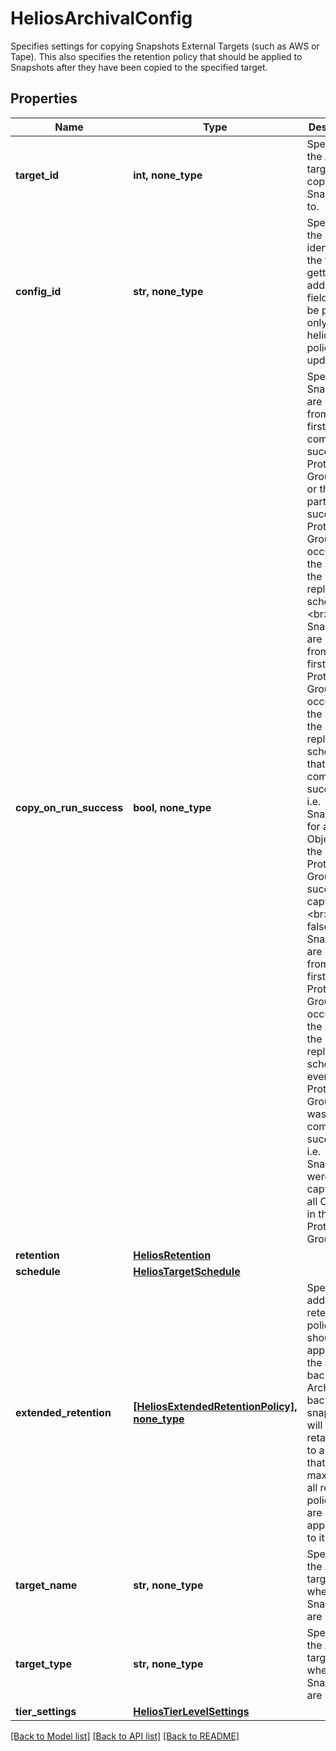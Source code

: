 # HeliosArchivalConfig

Specifies settings for copying Snapshots External Targets (such as AWS or Tape). This also specifies the retention policy that should be applied to Snapshots after they have been copied to the specified target.

## Properties
Name | Type | Description | Notes
------------ | ------------- | ------------- | -------------
**target_id** | **int, none_type** | Specifies the Archival target to copy the Snapshots to. | 
**config_id** | **str, none_type** | Specifies the unique identifier for the target getting added. This field need to be passed only when helios policies are updated. | [optional] 
**copy_on_run_success** | **bool, none_type** | Specifies if Snapshots are copied from the first completely successful Protection Group Run or the first partially successful Protection Group Run occurring at the start of the replication schedule. &lt;br&gt; If true, Snapshots are copied from the first Protection Group Run occurring at the start of the replication schedule that was completely successful i.e. Snapshots for all the Objects in the Protection Group were successfully captured. &lt;br&gt; If false, Snapshots are copied from the first Protection Group Run occurring at the start of the replication schedule, even if first Protection Group Run was not completely successful i.e. Snapshots were not captured for all Objects in the Protection Group. | [optional] 
**retention** | [**HeliosRetention**](HeliosRetention.md) |  | [optional] 
**schedule** | [**HeliosTargetSchedule**](HeliosTargetSchedule.md) |  | [optional] 
**extended_retention** | [**[HeliosExtendedRetentionPolicy], none_type**](HeliosExtendedRetentionPolicy.md) | Specifies additional retention policies that should be applied to the archived backup. Archived backup snapshot will be retained up to a time that is the maximum of all retention policies that are applicable to it. | [optional] 
**target_name** | **str, none_type** | Specifies the Archival target name where Snapshots are copied. | [optional] [readonly] 
**target_type** | **str, none_type** | Specifies the Archival target type where Snapshots are copied. | [optional] [readonly] 
**tier_settings** | [**HeliosTierLevelSettings**](HeliosTierLevelSettings.md) |  | [optional] 

[[Back to Model list]](../README.md#documentation-for-models) [[Back to API list]](../README.md#documentation-for-api-endpoints) [[Back to README]](../README.md)


